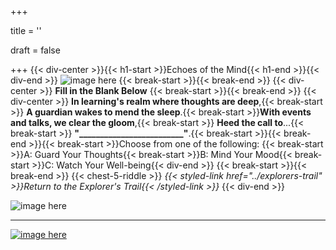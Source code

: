 +++

title = ''

draft = false

+++
{{< div-center >}}{{< h1-start >}}Echoes of the Mind{{< h1-end >}}{{< div-end >}}
![image here](../images/chest-3.png#center)
{{< break-start >}}{{< break-end >}}
{{< div-center >}} **Fill in the Blank Below** {{< break-start >}}{{< break-end >}}
{{< div-center >}} **In learning's realm where thoughts are deep**,{{< break-start >}} **A guardian wakes to mend the sleep**.{{< break-start >}}**With events and talks, we clear the gloom**,{{< break-start >}} **Heed the call to**...{{< break-start >}} **"_________________________"**.{{< break-start >}}{{< break-end >}}{{< break-start >}}Choose from one of the following: {{< break-start >}}A: Guard Your Thoughts{{< break-start >}}B: Mind Your Mood{{< break-start >}}C: Watch Your Well-being{{< div-end >}}
{{< break-start >}}{{< break-end >}}
{{< chest-5-riddle >}}
*{{< styled-link href="../explorers-trail" >}}Return to the Explorer's Trail{{< /styled-link >}}*
{{< div-end >}}

![image here](../images/uni-diagram.gif#center)

___

[![image here](../images/lost-icon.png#center)](../lost)